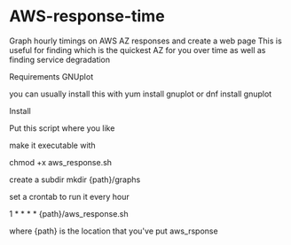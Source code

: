 # AWS-response-time
Graph hourly timings on AWS AZ responses and create a web page
This is useful for finding which is the quickest AZ for you over time as well as finding service degradation

Requirements
  GNUplot

  you can usually install this with yum install gnuplot or dnf install gnuplot

Install

  Put this script where you like

  make it executable with

  chmod +x aws_response.sh

  create a subdir mkdir {path}/graphs

  set a crontab to run it every hour

  1 * * * * {path}/aws_response.sh

  where {path} is the location that you've put aws_rsponse 


